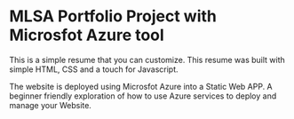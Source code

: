 <h1> <b>MLSA Portfolio Project with Microsfot Azure tool </b></h1>

This is a simple resume that you can customize.
This resume was built with simple HTML, CSS and a touch for Javascript.

The website is deployed using Microsfot Azure into a Static Web APP.
A beginner friendly exploration of how to use Azure services to deploy and manage your Website.
